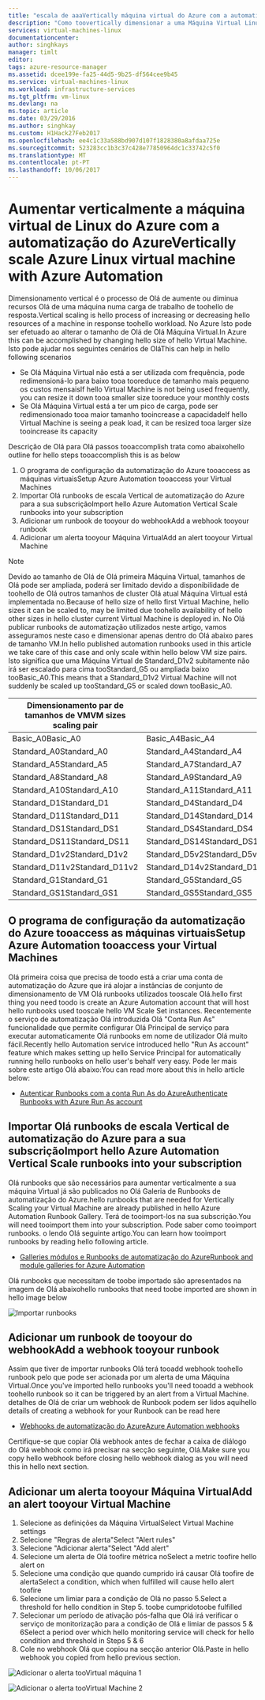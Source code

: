 ```yaml
---
title: "escala de aaaVertically máquina virtual do Azure com a automatização do Azure | Microsoft Docs"
description: "Como toovertically dimensionar a uma Máquina Virtual Linux de alertas de toomonitoring de resposta com a automatização do Azure"
services: virtual-machines-linux
documentationcenter: 
author: singhkays
manager: timlt
editor: 
tags: azure-resource-manager
ms.assetid: dcee199e-fa25-44d5-9b25-df564cee9b45
ms.service: virtual-machines-linux
ms.workload: infrastructure-services
ms.tgt_pltfrm: vm-linux
ms.devlang: na
ms.topic: article
ms.date: 03/29/2016
ms.author: singhkay
ms.custom: H1Hack27Feb2017
ms.openlocfilehash: ee4c1c33a588bd907d107f1828380a8afdaa725e
ms.sourcegitcommit: 523283cc1b3c37c428e77850964dc1c33742c5f0
ms.translationtype: MT
ms.contentlocale: pt-PT
ms.lasthandoff: 10/06/2017
---
```

# <a name="vertically-scale-azure-linux-virtual-machine-with-azure-automation"></a><span data-ttu-id="dbc16-103">Aumentar verticalmente a máquina virtual de Linux do Azure com a automatização do Azure</span><span class="sxs-lookup"><span data-stu-id="dbc16-103">Vertically scale Azure Linux virtual machine with Azure Automation</span></span>
<span data-ttu-id="dbc16-104">Dimensionamento vertical é o processo de Olá de aumente ou diminua recursos Olá de uma máquina numa carga de trabalho de toohello de resposta.</span><span class="sxs-lookup"><span data-stu-id="dbc16-104">Vertical scaling is hello process of increasing or decreasing hello resources of a machine in response toohello workload.</span></span> <span data-ttu-id="dbc16-105">No Azure Isto pode ser efetuado ao alterar o tamanho de Olá de Olá Máquina Virtual.</span><span class="sxs-lookup"><span data-stu-id="dbc16-105">In Azure this can be accomplished by changing hello size of hello Virtual Machine.</span></span> <span data-ttu-id="dbc16-106">Isto pode ajudar nos seguintes cenários de Olá</span><span class="sxs-lookup"><span data-stu-id="dbc16-106">This can help in hello following scenarios</span></span>

* <span data-ttu-id="dbc16-107">Se Olá Máquina Virtual não está a ser utilizada com frequência, pode redimensioná-lo para baixo tooa tooreduce de tamanho mais pequeno os custos mensais</span><span class="sxs-lookup"><span data-stu-id="dbc16-107">If hello Virtual Machine is not being used frequently, you can resize it down tooa smaller size tooreduce your monthly costs</span></span>
* <span data-ttu-id="dbc16-108">Se Olá Máquina Virtual está a ter um pico de carga, pode ser redimensionado tooa maior tamanho tooincrease a capacidade</span><span class="sxs-lookup"><span data-stu-id="dbc16-108">If hello Virtual Machine is seeing a peak load, it can be resized tooa larger size tooincrease its capacity</span></span>

<span data-ttu-id="dbc16-109">Descrição de Olá para Olá passos tooaccomplish trata como abaixo</span><span class="sxs-lookup"><span data-stu-id="dbc16-109">hello outline for hello steps tooaccomplish this is as below</span></span>

1. <span data-ttu-id="dbc16-110">O programa de configuração da automatização do Azure tooaccess as máquinas virtuais</span><span class="sxs-lookup"><span data-stu-id="dbc16-110">Setup Azure Automation tooaccess your Virtual Machines</span></span>
2. <span data-ttu-id="dbc16-111">Importar Olá runbooks de escala Vertical de automatização do Azure para a sua subscrição</span><span class="sxs-lookup"><span data-stu-id="dbc16-111">Import hello Azure Automation Vertical Scale runbooks into your subscription</span></span>
3. <span data-ttu-id="dbc16-112">Adicionar um runbook de tooyour do webhook</span><span class="sxs-lookup"><span data-stu-id="dbc16-112">Add a webhook tooyour runbook</span></span>
4. <span data-ttu-id="dbc16-113">Adicionar um alerta tooyour Máquina Virtual</span><span class="sxs-lookup"><span data-stu-id="dbc16-113">Add an alert tooyour Virtual Machine</span></span>

> [!NOTE]
> <span data-ttu-id="dbc16-114">Devido ao tamanho de Olá de Olá primeira Máquina Virtual, tamanhos de Olá pode ser ampliada, poderá ser limitado devido a disponibilidade de toohello de Olá outros tamanhos de cluster Olá atual Máquina Virtual está implementada no.</span><span class="sxs-lookup"><span data-stu-id="dbc16-114">Because of hello size of hello first Virtual Machine, hello sizes it can be scaled to, may be limited due toohello availability of hello other sizes in hello cluster current Virtual Machine is deployed in.</span></span> <span data-ttu-id="dbc16-115">No Olá publicar runbooks de automatização utilizados neste artigo, vamos asseguramos neste caso e dimensionar apenas dentro do Olá abaixo pares de tamanho VM.</span><span class="sxs-lookup"><span data-stu-id="dbc16-115">In hello published automation runbooks used in this article we take care of this case and only scale within hello below VM size pairs.</span></span> <span data-ttu-id="dbc16-116">Isto significa que uma Máquina Virtual de Standard_D1v2 subitamente não irá ser escalado para cima tooStandard_G5 ou ampliada baixo tooBasic_A0.</span><span class="sxs-lookup"><span data-stu-id="dbc16-116">This means that a Standard_D1v2 Virtual Machine will not suddenly be scaled up tooStandard_G5 or scaled down tooBasic_A0.</span></span>
> 
> | <span data-ttu-id="dbc16-117">Dimensionamento par de tamanhos de VM</span><span class="sxs-lookup"><span data-stu-id="dbc16-117">VM sizes scaling pair</span></span> |  |
> | --- | --- |
> | <span data-ttu-id="dbc16-118">Basic_A0</span><span class="sxs-lookup"><span data-stu-id="dbc16-118">Basic_A0</span></span> |<span data-ttu-id="dbc16-119">Basic_A4</span><span class="sxs-lookup"><span data-stu-id="dbc16-119">Basic_A4</span></span> |
> | <span data-ttu-id="dbc16-120">Standard_A0</span><span class="sxs-lookup"><span data-stu-id="dbc16-120">Standard_A0</span></span> |<span data-ttu-id="dbc16-121">Standard_A4</span><span class="sxs-lookup"><span data-stu-id="dbc16-121">Standard_A4</span></span> |
> | <span data-ttu-id="dbc16-122">Standard_A5</span><span class="sxs-lookup"><span data-stu-id="dbc16-122">Standard_A5</span></span> |<span data-ttu-id="dbc16-123">Standard_A7</span><span class="sxs-lookup"><span data-stu-id="dbc16-123">Standard_A7</span></span> |
> | <span data-ttu-id="dbc16-124">Standard_A8</span><span class="sxs-lookup"><span data-stu-id="dbc16-124">Standard_A8</span></span> |<span data-ttu-id="dbc16-125">Standard_A9</span><span class="sxs-lookup"><span data-stu-id="dbc16-125">Standard_A9</span></span> |
> | <span data-ttu-id="dbc16-126">Standard_A10</span><span class="sxs-lookup"><span data-stu-id="dbc16-126">Standard_A10</span></span> |<span data-ttu-id="dbc16-127">Standard_A11</span><span class="sxs-lookup"><span data-stu-id="dbc16-127">Standard_A11</span></span> |
> | <span data-ttu-id="dbc16-128">Standard_D1</span><span class="sxs-lookup"><span data-stu-id="dbc16-128">Standard_D1</span></span> |<span data-ttu-id="dbc16-129">Standard_D4</span><span class="sxs-lookup"><span data-stu-id="dbc16-129">Standard_D4</span></span> |
> | <span data-ttu-id="dbc16-130">Standard_D11</span><span class="sxs-lookup"><span data-stu-id="dbc16-130">Standard_D11</span></span> |<span data-ttu-id="dbc16-131">Standard_D14</span><span class="sxs-lookup"><span data-stu-id="dbc16-131">Standard_D14</span></span> |
> | <span data-ttu-id="dbc16-132">Standard_DS1</span><span class="sxs-lookup"><span data-stu-id="dbc16-132">Standard_DS1</span></span> |<span data-ttu-id="dbc16-133">Standard_DS4</span><span class="sxs-lookup"><span data-stu-id="dbc16-133">Standard_DS4</span></span> |
> | <span data-ttu-id="dbc16-134">Standard_DS11</span><span class="sxs-lookup"><span data-stu-id="dbc16-134">Standard_DS11</span></span> |<span data-ttu-id="dbc16-135">Standard_DS14</span><span class="sxs-lookup"><span data-stu-id="dbc16-135">Standard_DS14</span></span> |
> | <span data-ttu-id="dbc16-136">Standard_D1v2</span><span class="sxs-lookup"><span data-stu-id="dbc16-136">Standard_D1v2</span></span> |<span data-ttu-id="dbc16-137">Standard_D5v2</span><span class="sxs-lookup"><span data-stu-id="dbc16-137">Standard_D5v2</span></span> |
> | <span data-ttu-id="dbc16-138">Standard_D11v2</span><span class="sxs-lookup"><span data-stu-id="dbc16-138">Standard_D11v2</span></span> |<span data-ttu-id="dbc16-139">Standard_D14v2</span><span class="sxs-lookup"><span data-stu-id="dbc16-139">Standard_D14v2</span></span> |
> | <span data-ttu-id="dbc16-140">Standard_G1</span><span class="sxs-lookup"><span data-stu-id="dbc16-140">Standard_G1</span></span> |<span data-ttu-id="dbc16-141">Standard_G5</span><span class="sxs-lookup"><span data-stu-id="dbc16-141">Standard_G5</span></span> |
> | <span data-ttu-id="dbc16-142">Standard_GS1</span><span class="sxs-lookup"><span data-stu-id="dbc16-142">Standard_GS1</span></span> |<span data-ttu-id="dbc16-143">Standard_GS5</span><span class="sxs-lookup"><span data-stu-id="dbc16-143">Standard_GS5</span></span> |
> 
> 

## <a name="setup-azure-automation-tooaccess-your-virtual-machines"></a><span data-ttu-id="dbc16-144">O programa de configuração da automatização do Azure tooaccess as máquinas virtuais</span><span class="sxs-lookup"><span data-stu-id="dbc16-144">Setup Azure Automation tooaccess your Virtual Machines</span></span>
<span data-ttu-id="dbc16-145">Olá primeira coisa que precisa de toodo está a criar uma conta de automatização do Azure que irá alojar a instâncias de conjunto de dimensionamento de VM Olá runbooks utilizados tooscale Olá.</span><span class="sxs-lookup"><span data-stu-id="dbc16-145">hello first thing you need toodo is create an Azure Automation account that will host hello runbooks used tooscale hello VM Scale Set instances.</span></span> <span data-ttu-id="dbc16-146">Recentemente o serviço de automatização Olá introduzida Olá "Conta Run As" funcionalidade que permite configurar Olá Principal de serviço para executar automaticamente Olá runbooks em nome de utilizador Olá muito fácil.</span><span class="sxs-lookup"><span data-stu-id="dbc16-146">Recently hello Automation service introduced hello "Run As account" feature which makes setting up hello Service Principal for automatically running hello runbooks on hello user's behalf very easy.</span></span> <span data-ttu-id="dbc16-147">Pode ler mais sobre este artigo Olá abaixo:</span><span class="sxs-lookup"><span data-stu-id="dbc16-147">You can read more about this in hello article below:</span></span>

* [<span data-ttu-id="dbc16-148">Autenticar Runbooks com a conta Run As do Azure</span><span class="sxs-lookup"><span data-stu-id="dbc16-148">Authenticate Runbooks with Azure Run As account</span></span>](../../automation/automation-sec-configure-azure-runas-account.md)

## <a name="import-hello-azure-automation-vertical-scale-runbooks-into-your-subscription"></a><span data-ttu-id="dbc16-149">Importar Olá runbooks de escala Vertical de automatização do Azure para a sua subscrição</span><span class="sxs-lookup"><span data-stu-id="dbc16-149">Import hello Azure Automation Vertical Scale runbooks into your subscription</span></span>
<span data-ttu-id="dbc16-150">Olá runbooks que são necessários para aumentar verticalmente a sua máquina Virtual já são publicados no Olá Galeria de Runbooks de automatização do Azure.</span><span class="sxs-lookup"><span data-stu-id="dbc16-150">hello runbooks that are needed for Vertically Scaling your Virtual Machine are already published in hello Azure Automation Runbook Gallery.</span></span> <span data-ttu-id="dbc16-151">Terá de tooimport-los na sua subscrição.</span><span class="sxs-lookup"><span data-stu-id="dbc16-151">You will need tooimport them into your subscription.</span></span> <span data-ttu-id="dbc16-152">Pode saber como tooimport runbooks. o lendo Olá seguinte artigo.</span><span class="sxs-lookup"><span data-stu-id="dbc16-152">You can learn how tooimport runbooks by reading hello following article.</span></span>

* [<span data-ttu-id="dbc16-153">Galleries módulos e Runbooks de automatização do Azure</span><span class="sxs-lookup"><span data-stu-id="dbc16-153">Runbook and module galleries for Azure Automation</span></span>](../../automation/automation-runbook-gallery.md)

<span data-ttu-id="dbc16-154">Olá runbooks que necessitam de toobe importado são apresentados na imagem de Olá abaixo</span><span class="sxs-lookup"><span data-stu-id="dbc16-154">hello runbooks that need toobe imported are shown in hello image below</span></span>

![Importar runbooks](./media/vertical-scaling-automation/scale-runbooks.png)

## <a name="add-a-webhook-tooyour-runbook"></a><span data-ttu-id="dbc16-156">Adicionar um runbook de tooyour do webhook</span><span class="sxs-lookup"><span data-stu-id="dbc16-156">Add a webhook tooyour runbook</span></span>
<span data-ttu-id="dbc16-157">Assim que tiver de importar runbooks Olá terá tooadd webhook toohello runbook pelo que pode ser acionada por um alerta de uma Máquina Virtual.</span><span class="sxs-lookup"><span data-stu-id="dbc16-157">Once you've imported hello runbooks you'll need tooadd a webhook toohello runbook so it can be triggered by an alert from a Virtual Machine.</span></span> <span data-ttu-id="dbc16-158">detalhes de Olá de criar um webhook de Runbook podem ser lidos aqui</span><span class="sxs-lookup"><span data-stu-id="dbc16-158">hello details of creating a webhook for your Runbook can be read here</span></span>

* [<span data-ttu-id="dbc16-159">Webhooks de automatização do Azure</span><span class="sxs-lookup"><span data-stu-id="dbc16-159">Azure Automation webhooks</span></span>](../../automation/automation-webhooks.md)

<span data-ttu-id="dbc16-160">Certifique-se que copiar Olá webhook antes de fechar a caixa de diálogo do Olá webhook como irá precisar na secção seguinte, Olá.</span><span class="sxs-lookup"><span data-stu-id="dbc16-160">Make sure you copy hello webhook before closing hello webhook dialog as you will need this in hello next section.</span></span>

## <a name="add-an-alert-tooyour-virtual-machine"></a><span data-ttu-id="dbc16-161">Adicionar um alerta tooyour Máquina Virtual</span><span class="sxs-lookup"><span data-stu-id="dbc16-161">Add an alert tooyour Virtual Machine</span></span>
1. <span data-ttu-id="dbc16-162">Selecione as definições da Máquina Virtual</span><span class="sxs-lookup"><span data-stu-id="dbc16-162">Select Virtual Machine settings</span></span>
2. <span data-ttu-id="dbc16-163">Selecione "Regras de alerta"</span><span class="sxs-lookup"><span data-stu-id="dbc16-163">Select "Alert rules"</span></span>
3. <span data-ttu-id="dbc16-164">Selecione "Adicionar alerta"</span><span class="sxs-lookup"><span data-stu-id="dbc16-164">Select "Add alert"</span></span>
4. <span data-ttu-id="dbc16-165">Selecione um alerta de Olá toofire métrica no</span><span class="sxs-lookup"><span data-stu-id="dbc16-165">Select a metric toofire hello alert on</span></span>
5. <span data-ttu-id="dbc16-166">Selecione uma condição que quando cumprido irá causar Olá toofire de alerta</span><span class="sxs-lookup"><span data-stu-id="dbc16-166">Select a condition, which when fulfilled will cause hello alert toofire</span></span>
6. <span data-ttu-id="dbc16-167">Selecione um limiar para a condição de Olá no passo 5.</span><span class="sxs-lookup"><span data-stu-id="dbc16-167">Select a threshold for hello condition in Step 5.</span></span> <span data-ttu-id="dbc16-168">toobe cumprido</span><span class="sxs-lookup"><span data-stu-id="dbc16-168">toobe fulfilled</span></span>
7. <span data-ttu-id="dbc16-169">Selecionar um período de ativação pós-falha que Olá irá verificar o serviço de monitorização para a condição de Olá e limiar de passos 5 & 6</span><span class="sxs-lookup"><span data-stu-id="dbc16-169">Select a period over which hello monitoring service will check for hello condition and threshold in Steps 5 & 6</span></span>
8. <span data-ttu-id="dbc16-170">Cole no webhook Olá que copiou na secção anterior Olá.</span><span class="sxs-lookup"><span data-stu-id="dbc16-170">Paste in hello webhook you copied from hello previous section.</span></span>

![Adicionar o alerta tooVirtual máquina 1](./media/vertical-scaling-automation/add-alert-webhook-1.png)

![Adicionar o alerta tooVirtual Machine 2](./media/vertical-scaling-automation/add-alert-webhook-2.png)

